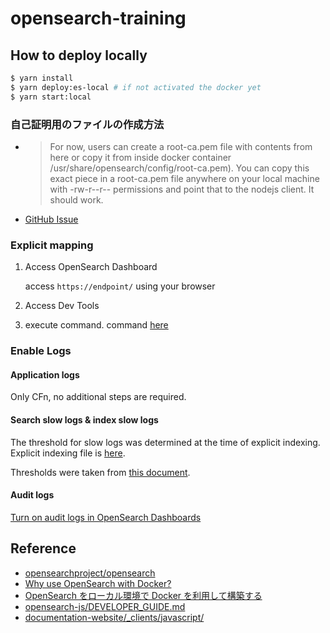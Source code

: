 # opensearch-training

## How to deploy locally

```sh
$ yarn install
$ yarn deploy:es-local # if not activated the docker yet
$ yarn start:local
```

### 自己証明用のファイルの作成方法

- > For now, users can create a root-ca.pem file with contents from here or copy it from inside docker container /usr/share/opensearch/config/root-ca.pem). You can copy this exact piece in a root-ca.pem file anywhere on your local machine with -rw-r--r-- permissions and point that to the nodejs client. It should work.
- [GitHub Issue](https://github.com/opensearch-project/OpenSearch/issues/1501#issuecomment-961463423)

### Explicit mapping

1. Access OpenSearch Dashboard

   access `https://endpoint/` using your browser

2. Access Dev Tools
3. execute command. command [here](./opensearch/migration/)

### Enable Logs

#### Application logs

Only CFn, no additional steps are required.

#### Search slow logs & index slow logs

The threshold for slow logs was determined at the time of explicit indexing.
Explicit indexing file is [here](./opensearch/migration/v1_add-calls-index.txt).

Thresholds were taken from [this document](https://www.elastic.co/guide/en/elasticsearch/reference/current/index-modules-slowlog.html).

#### Audit logs

[Turn on audit logs in OpenSearch Dashboards](https://docs.aws.amazon.com/opensearch-service/latest/developerguide/audit-logs.html#audit-log-enabling-api:~:text=Step%202%3A%20Turn%20on%20audit%20logs%20in%20OpenSearch%20Dashboards)

## Reference

- [opensearchproject/opensearch](https://hub.docker.com/r/opensearchproject/opensearch)
- [Why use OpenSearch with Docker?](https://opensearch.org/docs/1.3/opensearch/install/docker/)
- [OpenSearch をローカル環境で Docker を利用して構築する](https://dev.classmethod.jp/articles/how-to-build-opensearch-with-docker/)
- [opensearch-js/DEVELOPER_GUIDE.md](https://github.com/opensearch-project/opensearch-js/blob/2f840e54860419f76ef8354a0fe070403d437386/DEVELOPER_GUIDE.md#getting-started)
- [documentation-website/\_clients/javascript/](https://github.com/opensearch-project/documentation-website/tree/main/_clients/javascript)
